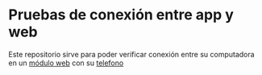# Pruebas de conexión entre app y web
Este repositorio sirve para poder verificar conexión entre su computadora en un [módulo web](https://github.com/edoomm/sistema-picking-web) con su [telefono](https://github.com/edoomm/sistema-picking-app)